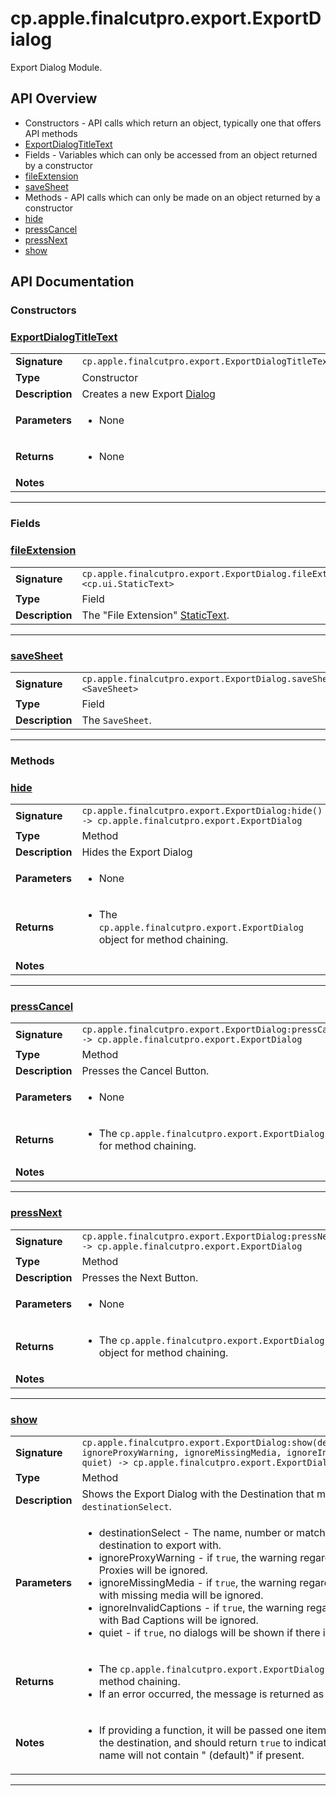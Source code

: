 # cp.apple.finalcutpro.export.ExportDialog

Export Dialog Module.

## API Overview
* Constructors - API calls which return an object, typically one that offers API methods
 * [ExportDialogTitleText](#ExportDialogTitleText)
* Fields - Variables which can only be accessed from an object returned by a constructor
 * [fileExtension](#fileExtension)
 * [saveSheet](#saveSheet)
* Methods - API calls which can only be made on an object returned by a constructor
 * [hide](#hide)
 * [pressCancel](#pressCancel)
 * [pressNext](#pressNext)
 * [show](#show)

## API Documentation

### Constructors


### [ExportDialogTitleText](#ExportDialogTitleText)

|                                             |                                                                                     |
| --------------------------------------------|-------------------------------------------------------------------------------------|
| **Signature**                               | `cp.apple.finalcutpro.export.ExportDialogTitleText(parent)`                                                                    |
| **Type**                                    | Constructor                                                                     |
| **Description**                             | Creates a new Export [Dialog](cp.ui.Dialog.md)                                                                     |
| **Parameters**                              | <ul><li>None</li></ul> |
| **Returns**                                 | <ul><li>None</li></ul>          |
| **Notes**                                   | <ul></ul>                |

---
### Fields


### [fileExtension](#fileExtension)

|                                             |                                                                                     |
| --------------------------------------------|-------------------------------------------------------------------------------------|
| **Signature**                               | `cp.apple.finalcutpro.export.ExportDialog.fileExtension <cp.ui.StaticText>`                                                                    |
| **Type**                                    | Field                                                                     |
| **Description**                             | The "File Extension" [StaticText](cp.ui.StaticText.md).                                                                     |

---

### [saveSheet](#saveSheet)

|                                             |                                                                                     |
| --------------------------------------------|-------------------------------------------------------------------------------------|
| **Signature**                               | `cp.apple.finalcutpro.export.ExportDialog.saveSheet <SaveSheet>`                                                                    |
| **Type**                                    | Field                                                                     |
| **Description**                             | The `SaveSheet`.                                                                     |

---
### Methods


### [hide](#hide)

|                                             |                                                                                     |
| --------------------------------------------|-------------------------------------------------------------------------------------|
| **Signature**                               | `cp.apple.finalcutpro.export.ExportDialog:hide() -> cp.apple.finalcutpro.export.ExportDialog`                                                                    |
| **Type**                                    | Method                                                                     |
| **Description**                             | Hides the Export Dialog                                                                     |
| **Parameters**                              | <ul><li>None</li></ul> |
| **Returns**                                 | <ul><li>The `cp.apple.finalcutpro.export.ExportDialog` object for method chaining.</li></ul>          |
| **Notes**                                   | <ul></ul>                |

---

### [pressCancel](#pressCancel)

|                                             |                                                                                     |
| --------------------------------------------|-------------------------------------------------------------------------------------|
| **Signature**                               | `cp.apple.finalcutpro.export.ExportDialog:pressCancel() -> cp.apple.finalcutpro.export.ExportDialog`                                                                    |
| **Type**                                    | Method                                                                     |
| **Description**                             | Presses the Cancel Button.                                                                     |
| **Parameters**                              | <ul><li>None</li></ul> |
| **Returns**                                 | <ul><li>The `cp.apple.finalcutpro.export.ExportDialog` object for method chaining.</li></ul>          |
| **Notes**                                   | <ul></ul>                |

---

### [pressNext](#pressNext)

|                                             |                                                                                     |
| --------------------------------------------|-------------------------------------------------------------------------------------|
| **Signature**                               | `cp.apple.finalcutpro.export.ExportDialog:pressNext() -> cp.apple.finalcutpro.export.ExportDialog`                                                                    |
| **Type**                                    | Method                                                                     |
| **Description**                             | Presses the Next Button.                                                                     |
| **Parameters**                              | <ul><li>None</li></ul> |
| **Returns**                                 | <ul><li>The `cp.apple.finalcutpro.export.ExportDialog` object for method chaining.</li></ul>          |
| **Notes**                                   | <ul></ul>                |

---

### [show](#show)

|                                             |                                                                                     |
| --------------------------------------------|-------------------------------------------------------------------------------------|
| **Signature**                               | `cp.apple.finalcutpro.export.ExportDialog:show(destinationSelect, ignoreProxyWarning, ignoreMissingMedia, ignoreInvalidCaptions, quiet) -> cp.apple.finalcutpro.export.ExportDialog, string`                                                                    |
| **Type**                                    | Method                                                                     |
| **Description**                             | Shows the Export Dialog with the Destination that matches the `destinationSelect`.                                                                     |
| **Parameters**                              | <ul><li>destinationSelect        - The name, number or match function of the destination to export with.</li><li>ignoreProxyWarning       - if `true`, the warning regarding exporting Proxies will be ignored.</li><li>ignoreMissingMedia       - if `true`, the warning regarding exporting with missing media will be ignored.</li><li>ignoreInvalidCaptions    - if `true`, the warning regarding exporting with Bad Captions will be ignored.</li><li>quiet                    - if `true`, no dialogs will be shown if there is an error.</li></ul> |
| **Returns**                                 | <ul><li>The `cp.apple.finalcutpro.export.ExportDialog` object for method chaining.</li><li>If an error occurred, the message is returned as the second value</li></ul>          |
| **Notes**                                   | <ul><li>If providing a function, it will be passed one item - the name of the destination, and should return `true` to indicate a match. The name will not contain " (default)" if present.</li></ul>                |

---
